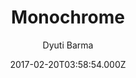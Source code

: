 ---
title: Monochrome
github: https://github.com/dyutibarma/monochrome
demo: https://dyutibarma.github.io/monochrome/
author: Dyuti Barma
ssg:
  - Jekyll
cms:
  - No Cms
date: 2017-02-20T03:58:54.000Z
github_branch: master
description: 'Minimal, responsive, SEO ready blogging template built for Jekyll. Demo - '
stale: true
---